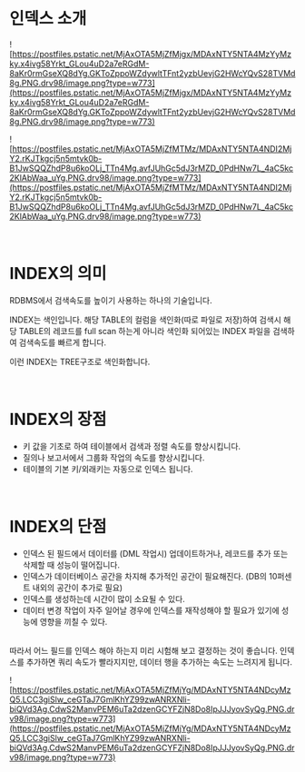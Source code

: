 # 인덱스 소개

![https://postfiles.pstatic.net/MjAxOTA5MjZfMjgx/MDAxNTY5NTA4MzYyMzky.x4ivg58Yrkt_GLou4uD2a7eRGdM-8aKr0rmGseXQ8dYg.GKToZppoWZdywltTFnt2yzbUevjG2HWcYQvS28TVMd8g.PNG.drv98/image.png?type=w773](https://postfiles.pstatic.net/MjAxOTA5MjZfMjgx/MDAxNTY5NTA4MzYyMzky.x4ivg58Yrkt_GLou4uD2a7eRGdM-8aKr0rmGseXQ8dYg.GKToZppoWZdywltTFnt2yzbUevjG2HWcYQvS28TVMd8g.PNG.drv98/image.png?type=w773)

![https://postfiles.pstatic.net/MjAxOTA5MjZfMTMz/MDAxNTY5NTA4NDI2MjY2.rKJTkgcj5n5mtvk0b-B1JwSQQZhdP8u6koOLj_TTn4Mg.avfJUhGc5dJ3rMZD_0PdHNw7L_4aC5kc2KlAbWaa_uYg.PNG.drv98/image.png?type=w773](https://postfiles.pstatic.net/MjAxOTA5MjZfMTMz/MDAxNTY5NTA4NDI2MjY2.rKJTkgcj5n5mtvk0b-B1JwSQQZhdP8u6koOLj_TTn4Mg.avfJUhGc5dJ3rMZD_0PdHNw7L_4aC5kc2KlAbWaa_uYg.PNG.drv98/image.png?type=w773)

<br>

# **INDEX의 의미**

RDBMS에서 검색속도를 높이기 사용하는 하나의 기술입니다.

INDEX는 색인입니다. 해당 TABLE의 컬럼을 색인화(따로 파일로 저장)하여 검색시 해당 TABLE의 레코드를 full scan 하는게 아니라 색인화 되어있는 INDEX 파일을 검색하여 검색속도를 빠르게 합니다.

이런 INDEX는 TREE구조로 색인화합니다.

<br>

# **INDEX의 장점**

- 키 값을 기초로 하여 테이블에서 검색과 정렬 속도를 향상시킵니다.
- 질의나 보고서에서 그룹화 작업의 속도를 향상시킵니다.
- 테이블의 기본 키/외래키는 자동으로 인덱스 됩니다.

<br>

# **INDEX의 단점**

- 인덱스 된 필드에서 데이터를 (DML 작업시) 업데이트하거나, 레코드를 추가 또는 삭제할 때 성능이 떨어집니다.
- 인덱스가 데이터베이스 공간을 차지해 추가적인 공간이 필요해진다. (DB의 10퍼센트 내외의 공간이 추가로 필요)
- 인덱스를 생성하는데 시간이 많이 소요될 수 있다.
- 데이터 변경 작업이 자주 일어날 경우에 인덱스를 재작성해야 할 필요가 있기에 성능에 영향을 끼칠 수 있다.

<br>
따라서 어느 필드를 인덱스 해야 하는지 미리 시험해 보고 결정하는 것이 좋습니다. 인덱스를 추가하면 쿼리 속도가  빨라지지만, 데이터 행을 추가하는 속도는  느려지게 됩니다.
<br>

![https://postfiles.pstatic.net/MjAxOTA5MjZfMjYg/MDAxNTY5NTA4NDcyMzQ5.LCC3giSlw_ceGTaJ7GmlKhYZ99zwANRXNli-biQVd3Ag.CdwS2ManvPEM6uTa2dzenGCYFZjN8Do8IpJJJyovSyQg.PNG.drv98/image.png?type=w773](https://postfiles.pstatic.net/MjAxOTA5MjZfMjYg/MDAxNTY5NTA4NDcyMzQ5.LCC3giSlw_ceGTaJ7GmlKhYZ99zwANRXNli-biQVd3Ag.CdwS2ManvPEM6uTa2dzenGCYFZjN8Do8IpJJJyovSyQg.PNG.drv98/image.png?type=w773)
